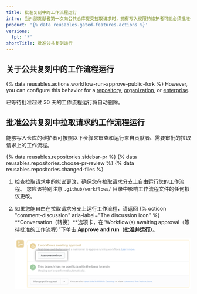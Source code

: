 ```yaml
---
title: 批准复刻中的工作流程运行
intro: 当外部贡献者第一次向公共仓库提交拉取请求时，拥有写入权限的维护者可能必须批准任何工作流程运行。
product: '{% data reusables.gated-features.actions %}'
versions:
  fpt: '*'
shortTitle: 批准公共复刻运行
---
```


## 关于公共复刻中的工作流程运行

{% data reusables.actions.workflow-run-approve-public-fork %} However, you can configure this behavior for a [repository](/repositories/managing-your-repositorys-settings-and-features/enabling-features-for-your-repository/managing-github-actions-settings-for-a-repository#configuring-required-approval-for-workflows-from-public-forks), [organization](/organizations/managing-organization-settings/disabling-or-limiting-github-actions-for-your-organization#configuring-required-approval-for-workflows-from-public-forks), or [enterprise](/github/setting-up-and-managing-your-enterprise/setting-policies-for-organizations-in-your-enterprise-account/enforcing-github-actions-policies-in-your-enterprise-account#configuring-required-approval-for-workflows-from-public-forks).

已等待批准超过 30 天的工作流程运行将自动删除。

## 批准公共复刻中拉取请求的工作流程运行

能够写入仓库的维护者可按照以下步骤来审查和运行来自贡献者、需要审批的拉取请求上的工作流程。

{% data reusables.repositories.sidebar-pr %}
{% data reusables.repositories.choose-pr-review %}
{% data reusables.repositories.changed-files %}
1. 检查拉取请求中的拟议更改，确保您在拉取请求分支上自由运行您的工作流程。 您应该特别注意 `.github/workflows/` 目录中影响工作流程文件的任何拟议更改。
1. 如果您能自由在拉取请求分支上运行工作流程，请返回 {% octicon "comment-discussion" aria-label="The discussion icon" %} **Conversation（转换）**选项卡，在“Workflow(s) awaiting approval（等待批准的工作流程）”下单击 **Approve and run（批准并运行）**。

   ![批准并运行工作流程](/assets/images/help/pull_requests/actions-approve-and-run-workflows-from-fork.png)
